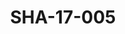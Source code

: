 ---
pid: SHA-17-005
title: SHA-17-005
language: ar
collection: شرحبيل احمد
original_label: 
rights: شرحبيل احمد
location_of_original: شرحبيل احمد
photographer_or_studio: استوديو جاك الكويت
scanned_from: photograph 13 by 17.9
_date: '1964'
location: الكويت
description: مرغني المأمون واحمد حسن حمعه تسجيل في الاذاعة الكويتية
additional_notes: 
permission_display: 'yes'
on_server: 'yes'
on_website: 'yes'
permalink: /archive/ar/sha-17-005.html
layout: photo-page
---
